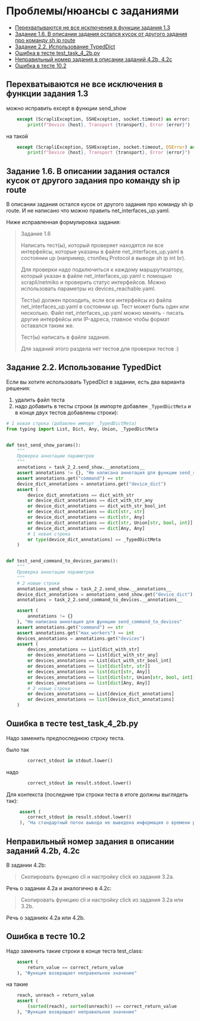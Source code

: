 # Проблемы/нюансы с заданиями

* [Перехватываются не все исключения в функции задания 1.3](https://github.com/pyneng/advpyneng-online-3-sep-dec-2021/blob/main/known_task_issues.md#%D0%BF%D0%B5%D1%80%D0%B5%D1%85%D0%B2%D0%B0%D1%82%D1%8B%D0%B2%D0%B0%D1%8E%D1%82%D1%81%D1%8F-%D0%BD%D0%B5-%D0%B2%D1%81%D0%B5-%D0%B8%D1%81%D0%BA%D0%BB%D1%8E%D1%87%D0%B5%D0%BD%D0%B8%D1%8F-%D0%B2-%D1%84%D1%83%D0%BD%D0%BA%D1%86%D0%B8%D0%B8-%D0%B7%D0%B0%D0%B4%D0%B0%D0%BD%D0%B8%D1%8F-13)
* [Задание 1.6. В описании задания остался кусок от другого задания про команду sh ip route](https://github.com/pyneng/advpyneng-online-3-sep-dec-2021/blob/main/known_task_issues.md#%D0%B7%D0%B0%D0%B4%D0%B0%D0%BD%D0%B8%D0%B5-16)
* [Задание 2.2. Использование TypedDict](https://github.com/pyneng/advpyneng-online-3-sep-dec-2021/blob/main/known_task_issues.md#%D0%B7%D0%B0%D0%B4%D0%B0%D0%BD%D0%B8%D0%B5-22-%D0%B8%D1%81%D0%BF%D0%BE%D0%BB%D1%8C%D0%B7%D0%BE%D0%B2%D0%B0%D0%BD%D0%B8%D0%B5-typeddict)
* [Ошибка в тесте test_task_4_2b.py](https://github.com/pyneng/advpyneng-online-3-sep-dec-2021/blob/main/known_task_issues.md#%D0%BE%D1%88%D0%B8%D0%B1%D0%BA%D0%B0-%D0%B2-%D1%82%D0%B5%D1%81%D1%82%D0%B5-test_task_4_2bpy)
* [Неправильный номер задания в описании заданий 4.2b, 4.2c](https://github.com/pyneng/advpyneng-online-3-sep-dec-2021/blob/main/known_task_issues.md#%D0%BD%D0%B5%D0%BF%D1%80%D0%B0%D0%B2%D0%B8%D0%BB%D1%8C%D0%BD%D1%8B%D0%B9-%D0%BD%D0%BE%D0%BC%D0%B5%D1%80-%D0%B7%D0%B0%D0%B4%D0%B0%D0%BD%D0%B8%D1%8F-%D0%B2-%D0%BE%D0%BF%D0%B8%D1%81%D0%B0%D0%BD%D0%B8%D0%B8-%D0%B7%D0%B0%D0%B4%D0%B0%D0%BD%D0%B8%D0%B9-42b-42c)
* [Ошибка в тесте 10.2](https://github.com/pyneng/advpyneng-online-3-sep-dec-2021/blob/main/known_task_issues.md#%D0%BE%D1%88%D0%B8%D0%B1%D0%BA%D0%B0-%D0%B2-%D1%82%D0%B5%D1%81%D1%82%D0%B5-102)

## Перехватываются не все исключения в функции задания 1.3

можно исправить except в функции send_show
```python
    except (ScrapliException, SSHException, socket.timeout) as error:
        print(f"Device {host}, Transport {transport}, Error {error}")
```

на такой
```python
    except (ScrapliException, SSHException, socket.timeout, OSError) as error:
        print(f"Device {host}, Transport {transport}, Error {error}")
```

## Задание 1.6. В описании задания остался кусок от другого задания про команду sh ip route

В описании задания остался кусок от другого задания про команду sh ip route.
И не написано что можно править net_interfaces_up.yaml.

Ниже исправленная формулировка задания:

> Задание 1.6
> 
> Написать тест(ы), который проверяет находятся ли все интерфейсы, которые
> указаны в файле net_interfaces_up.yaml в состоянии up (например, столбец
> Protocol в выводе sh ip int br).
> 
> Для проверки надо подключиться к каждому маршрутизатору, который указан в файле
> net_interfaces_up.yaml с помощью scrapli/netmiko и проверить статус интерфейсов.
> Можно использовать параметры из devices_reachable.yaml.
> 
> Тест(ы) должен проходить, если все интерфейсы из файла net_interfaces_up.yaml
> в состоянии up. Тест может быть один или несколько. Файл net_interfaces_up.yaml
> можно менять - писать другие интерфейсы или IP-адреса, главное чтобы формат оставался таким же.
> 
> Тест(ы) написать в файле задания.
> 
> Для заданий этого раздела нет тестов для проверки тестов :)



## Задание 2.2. Использование TypedDict

Если вы хотите использовать TypedDict в задании, есть два варианта решения:

1. удалить файл теста
2. надо добавить в тесты строки (в импорте добавлен ``_TypedDictMeta`` и в конце двух тестов добавлены строки):

```python
# 1 новая строка (добавлен импорт _TypedDictMeta)
from typing import List, Dict, Any, Union, _TypedDictMeta


def test_send_show_params():
    """
    Проверка аннотации параметров
    """
    annotations = task_2_2.send_show.__annotations__
    assert annotations != {}, "Не написана аннотация для функции send_show"
    assert annotations.get("command") == str
    device_dict_annotations = annotations.get("device_dict")
    assert (
        device_dict_annotations == dict_with_str
        or device_dict_annotations == dict_with_str_any
        or device_dict_annotations == dict_with_str_bool_int
        or device_dict_annotations == dict[str, str]
        or device_dict_annotations == dict[str, Any]
        or device_dict_annotations == dict[str, Union[str, bool, int]]
        or device_dict_annotations == dict[Any, Any]
        # 1 новая строка
        or type(device_dict_annotations) == _TypedDictMeta
    )


def test_send_command_to_devices_params():
    """
    Проверка аннотации параметров
    """
    # 2 новые строки
    annotations_send_show = task_2_2.send_show.__annotations__
    device_dict_annotations = annotations_send_show.get("device_dict")
    annotations = task_2_2.send_command_to_devices.__annotations__

    assert (
        annotations != {}
    ), "Не написана аннотация для функции send_command_to_devices"
    assert annotations.get("command") == str
    assert annotations.get("max_workers") == int
    devices_annotations = annotations.get("devices")
    assert (
        devices_annotations == List[dict_with_str]
        or devices_annotations == List[dict_with_str_any]
        or devices_annotations == List[dict_with_str_bool_int]
        or devices_annotations == list[dict[str, str]]
        or devices_annotations == list[dict[str, Any]]
        or devices_annotations == list[dict[str, Union[str, bool, int]]]
        or devices_annotations == list[dict[Any, Any]]
        # 2 новые строки
        or devices_annotations == List[device_dict_annotations]
        or devices_annotations == list[device_dict_annotations]
    )
```

## Ошибка в тесте test_task_4_2b.py

Надо заменить предпоследнюю строку теста.

было так
```python
        correct_stdout in stdout.lower()
```

надо
```python
        correct_stdout in result.stdout.lower()
```

Для контекста (последние три строки теста в итоге должны выглядеть так):
```python
     assert (
        correct_stdout in result.stdout.lower()
     ), "На стандартный поток вывода не выведена информация о времени работы скрипта"
```

## Неправильный номер задания в описании заданий 4.2b, 4.2c

В задании 4.2b:

> Скопировать функцию cli и настройку click из задания 3.2a.

Речь о задании 4.2a и аналогично в 4.2c:

> Скопировать функцию cli и настройку click из задания 3.2a или 3.2b.

Речь о заданиях 4.2a или 4.2b.


## Ошибка в тесте 10.2

Надо заменить такие строки в конце теста test_class:
```python
    assert (
        return_value == correct_return_value
    ), "Функция возвращает неправильное значение"
```

на такие
```python
    reach, unreach = return_value
    assert (
        (sorted(reach), sorted(unreach)) == correct_return_value
    ), "Функция возвращает неправильное значение"

```
